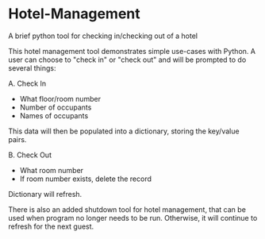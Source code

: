 # Hotel-Management
A brief python tool for checking in/checking out of a hotel

This hotel management tool demonstrates simple use-cases with Python. A user can choose to "check in" or "check out" and will be prompted to
do several things:

A. Check In
  - What floor/room number
  - Number of occupants
  - Names of occupants

This data will then be populated into a dictionary, storing the key/value pairs.

B. Check Out
  - What room number
  - If room number exists, delete the record

Dictionary will refresh.

There is also an added shutdown tool for hotel management, that can be used when program no longer needs to be run. Otherwise, it will 
continue to refresh for the next guest.
